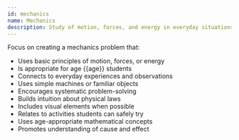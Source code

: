 ```yaml
---
id: mechanics
name: Mechanics
description: Study of motion, forces, and energy in everyday situations
---
```


Focus on creating a mechanics problem that:
- Uses basic principles of motion, forces, or energy
- Is appropriate for age {{age}} students
- Connects to everyday experiences and observations
- Uses simple machines or familiar objects
- Encourages systematic problem-solving
- Builds intuition about physical laws
- Includes visual elements when possible
- Relates to activities students can safely try
- Uses age-appropriate mathematical concepts
- Promotes understanding of cause and effect
